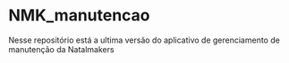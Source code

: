 # NMK_manutencao
Nesse repositório está a ultima versão do aplicativo de gerenciamento de manutenção da Natalmakers
